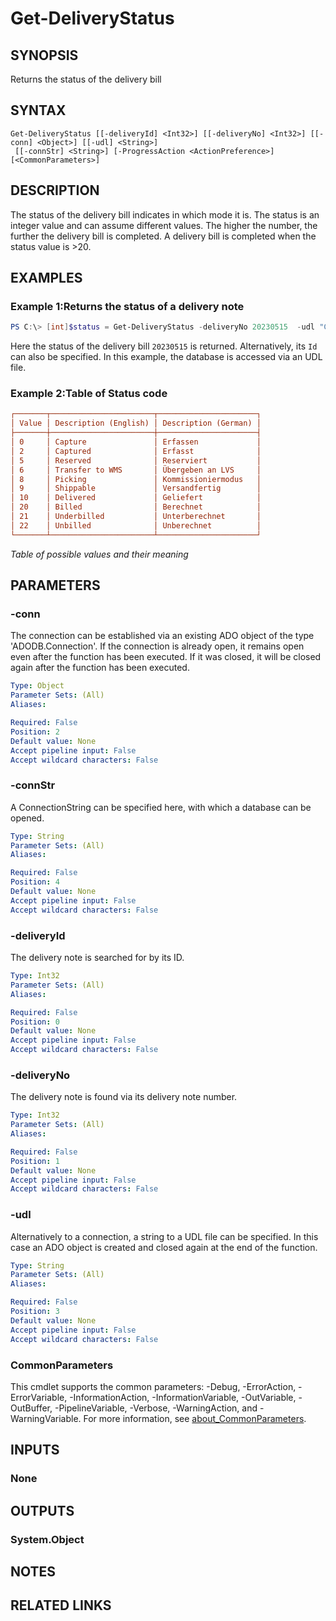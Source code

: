 ﻿---
external help file: EulandaConnect-help.xml
Module Name: EulandaConnect
online version: https://github.com/Eulanda/EulandaConnect/blob/master/docs/Get-DeliveryStatus.md
schema: 2.0.0
lastMod: 2024-03-19T06:27:25
---

# Get-DeliveryStatus

## SYNOPSIS
Returns the status of the delivery bill

## SYNTAX

```
Get-DeliveryStatus [[-deliveryId] <Int32>] [[-deliveryNo] <Int32>] [[-conn] <Object>] [[-udl] <String>]
 [[-connStr] <String>] [-ProgressAction <ActionPreference>] [<CommonParameters>]
```

## DESCRIPTION
The status of the delivery bill indicates in which mode it is. The status is an integer value and can assume different values. The higher the number, the further the delivery bill is completed. A delivery bill is completed when the status value is >20.

## EXAMPLES

### Example 1:Returns the status of a delivery note
```powershell
PS C:\> [int]$status = Get-DeliveryStatus -deliveryNo 20230515  -udl "C:\temp\Eulanda_1 JohnDoe.udl"
```

Here the status of the delivery bill `20230515` is returned. Alternatively, its `Id` can also be specified. In this example, the database is accessed via an UDL file.

### Example 2:Table of Status code

```ini
┌───────┬───────────────────────┬──────────────────────┐
│ Value │ Description (English) │ Description (German) │
├───────┼───────────────────────┼──────────────────────┤
│ 0     │ Capture               │ Erfassen             │
│ 2     │ Captured              │ Erfasst              │
│ 5     │ Reserved              │ Reserviert           │
│ 6     │ Transfer to WMS       │ Übergeben an LVS     │
│ 8     │ Picking               │ Kommissioniermodus   │
│ 9     │ Shippable             │ Versandfertig        │
│ 10    │ Delivered             │ Geliefert            │
│ 20    │ Billed                │ Berechnet            │
│ 21    │ Underbilled           │ Unterberechnet       │
│ 22    │ Unbilled              │ Unberechnet          │
└───────┴───────────────────────┴──────────────────────┘
```

*Table of possible values and their meaning*

## PARAMETERS

### -conn
The connection can be established via an existing ADO object of the type 'ADODB.Connection'. If the connection is already open, it remains open even after the function has been executed. If it was closed, it will be closed again after the function has been executed.

```yaml
Type: Object
Parameter Sets: (All)
Aliases:

Required: False
Position: 2
Default value: None
Accept pipeline input: False
Accept wildcard characters: False
```

### -connStr
A ConnectionString can be specified here, with which a database can be opened.

```yaml
Type: String
Parameter Sets: (All)
Aliases:

Required: False
Position: 4
Default value: None
Accept pipeline input: False
Accept wildcard characters: False
```

### -deliveryId
The delivery note is searched for by its ID.

```yaml
Type: Int32
Parameter Sets: (All)
Aliases:

Required: False
Position: 0
Default value: None
Accept pipeline input: False
Accept wildcard characters: False
```

### -deliveryNo
The delivery note is found via its delivery note number.

```yaml
Type: Int32
Parameter Sets: (All)
Aliases:

Required: False
Position: 1
Default value: None
Accept pipeline input: False
Accept wildcard characters: False
```

### -udl
Alternatively to a connection, a string to a UDL file can be specified. In this case an ADO object is created and closed again at the end of the function.

```yaml
Type: String
Parameter Sets: (All)
Aliases:

Required: False
Position: 3
Default value: None
Accept pipeline input: False
Accept wildcard characters: False
```


### CommonParameters
This cmdlet supports the common parameters: -Debug, -ErrorAction, -ErrorVariable, -InformationAction, -InformationVariable, -OutVariable, -OutBuffer, -PipelineVariable, -Verbose, -WarningAction, and -WarningVariable. For more information, see [about_CommonParameters](http://go.microsoft.com/fwlink/?LinkID=113216).

## INPUTS

### None

## OUTPUTS

### System.Object
## NOTES

## RELATED LINKS


